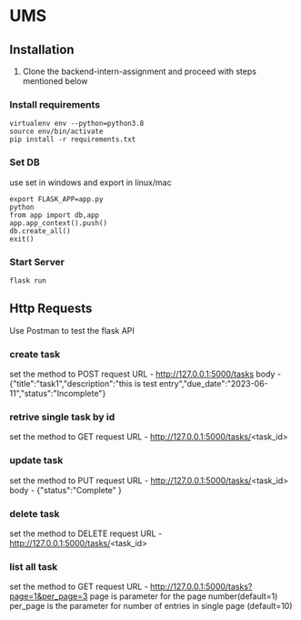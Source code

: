# UMS
## Installation
1. Clone the backend-intern-assignment and proceed with steps mentioned below

### Install requirements

```
virtualenv env --python=python3.8
source env/bin/activate
pip install -r requirements.txt
```
### Set DB
use set in windows and export in linux/mac
```
export FLASK_APP=app.py
python 
from app import db,app
app.app_context().push()
db.create_all()
exit()
```
### Start Server

```
flask run
```
## Http Requests
 Use Postman to test the flask API
 
 ### create task
 set the method to POST
 request URL  - http://127.0.0.1:5000/tasks
 body - {"title":"task1","description":"this is test entry","due_date":"2023-06-11","status":"Incomplete"}
 
 ### retrive single task by id
 set the method to GET
 request URL - http://127.0.0.1:5000/tasks/<task_id>
 
 ### update task
 set the method to PUT
 request URL - http://127.0.0.1:5000/tasks/<task_id>
 body - {"status":"Complete" }
 
 ### delete task
 set the method to DELETE
 request URL - http://127.0.0.1:5000/tasks/<task_id>
 
 ### list all task
 set the method to GET
 request URL - http://127.0.0.1:5000/tasks?page=1&per_page=3
 page is parameter for the page number(default=1)
 per_page is the parameter for number of entries in single page (default=10)
 
 
 
 
